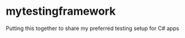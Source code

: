 mytestingframework
==================

Putting this together to share my preferred testing setup for C# apps

